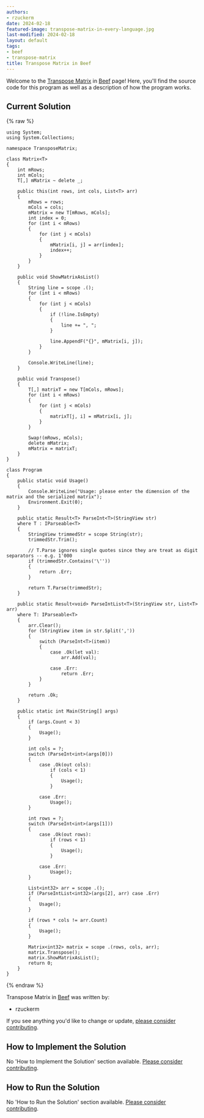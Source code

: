 ```yaml
---
authors:
- rzuckerm
date: 2024-02-18
featured-image: transpose-matrix-in-every-language.jpg
last-modified: 2024-02-18
layout: default
tags:
- beef
- transpose-matrix
title: Transpose Matrix in Beef
---
```


Welcome to the [Transpose Matrix](https://sampleprograms.io/projects/transpose-matrix) in [Beef](https://sampleprograms.io/languages/beef) page! Here, you'll find the source code for this program as well as a description of how the program works.

## Current Solution

{% raw %}

```beef
using System;
using System.Collections;

namespace TransposeMatrix;

class Matrix<T>
{
    int mRows;
    int mCols;
    T[,] mMatrix ~ delete _;

    public this(int rows, int cols, List<T> arr)
    {
        mRows = rows;
        mCols = cols;
        mMatrix = new T[mRows, mCols];
        int index = 0;
        for (int i < mRows)
        {
            for (int j < mCols)
            {
                mMatrix[i, j] = arr[index];
                index++;
            }
        }
    }

    public void ShowMatrixAsList()
    {
        String line = scope .();
        for (int i < mRows)
        {
            for (int j < mCols)
            {
                if (!line.IsEmpty)
                {
                    line += ", ";
                }

                line.AppendF("{}", mMatrix[i, j]);
            }
        }

        Console.WriteLine(line);
    }

    public void Transpose()
    {
        T[,] matrixT = new T[mCols, mRows];
        for (int i < mRows)
        {
            for (int j < mCols)
            {
                matrixT[j, i] = mMatrix[i, j];
            }
        }

        Swap!(mRows, mCols);
        delete mMatrix;
        mMatrix = matrixT;
    }
}

class Program
{
    public static void Usage()
    {
        Console.WriteLine("Usage: please enter the dimension of the matrix and the serialized matrix");
        Environment.Exit(0);
    }

    public static Result<T> ParseInt<T>(StringView str)
    where T : IParseable<T>
    {
        StringView trimmedStr = scope String(str);
        trimmedStr.Trim();

        // T.Parse ignores single quotes since they are treat as digit separators -- e.g. 1'000
        if (trimmedStr.Contains('\''))
        {
            return .Err;
        }

        return T.Parse(trimmedStr);
    }

    public static Result<void> ParseIntList<T>(StringView str, List<T> arr)
    where T: IParseable<T>
    {
        arr.Clear();
        for (StringView item in str.Split(','))
        {
            switch (ParseInt<T>(item))
            {
                case .Ok(let val):
                    arr.Add(val);

                case .Err:
                    return .Err;
            }
        }

        return .Ok;
    }

    public static int Main(String[] args)
    {
        if (args.Count < 3)
        {
            Usage();
        }

        int cols = ?;
        switch (ParseInt<int>(args[0]))
        {
            case .Ok(out cols):
                if (cols < 1)
                {
                    Usage();
                }

            case .Err:
                Usage();
        }

        int rows = ?;
        switch (ParseInt<int>(args[1]))
        {
            case .Ok(out rows):
                if (rows < 1)
                {
                    Usage();
                }

            case .Err:
                Usage();
        }

        List<int32> arr = scope .();
        if (ParseIntList<int32>(args[2], arr) case .Err)
        {
            Usage();
        }

        if (rows * cols != arr.Count)
        {
            Usage();
        }

        Matrix<int32> matrix = scope .(rows, cols, arr);
        matrix.Transpose();
        matrix.ShowMatrixAsList();
        return 0;
    }
}

```

{% endraw %}

Transpose Matrix in [Beef](https://sampleprograms.io/languages/beef) was written by:

- rzuckerm

If you see anything you'd like to change or update, [please consider contributing](https://github.com/TheRenegadeCoder/sample-programs).

## How to Implement the Solution

No 'How to Implement the Solution' section available. [Please consider contributing](https://github.com/TheRenegadeCoder/sample-programs-website).

## How to Run the Solution

No 'How to Run the Solution' section available. [Please consider contributing](https://github.com/TheRenegadeCoder/sample-programs-website).